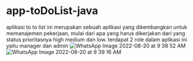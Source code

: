 # app-toDoList-java
aplikasi to to list ini merupakan sebuah aplikasi yang dikembangkan untuk memanajemen pekerjaan, mulai dari apa yang harus dikerjakan dari yang status prioritasnya high medium dan low. terdapat 2 role dalam aplikasi ini yaitu manager dan admin
![WhatsApp Image 2022-08-20 at 9 38 52 AM](https://user-images.githubusercontent.com/33814014/185748730-7445ee4e-d5d6-452e-9f43-577bb541c29c.jpeg)
![WhatsApp Image 2022-08-20 at 9 39 16 AM](https://user-images.githubusercontent.com/33814014/185748749-b4d32cd6-2d65-4884-94b0-cfd22d500e22.jpeg)
